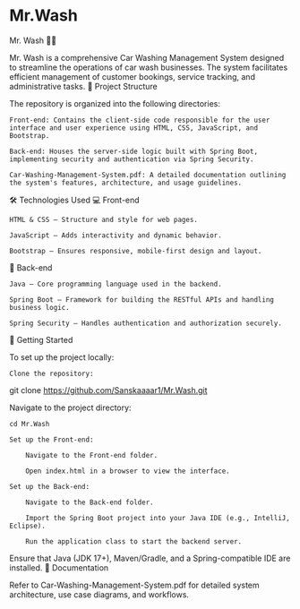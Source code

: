# Mr.Wash
Mr. Wash 🚗🧼

Mr. Wash is a comprehensive Car Washing Management System designed to streamline the operations of car wash businesses. The system facilitates efficient management of customer bookings, service tracking, and administrative tasks.
📂 Project Structure

The repository is organized into the following directories:

    Front-end: Contains the client-side code responsible for the user interface and user experience using HTML, CSS, JavaScript, and Bootstrap.

    Back-end: Houses the server-side logic built with Spring Boot, implementing security and authentication via Spring Security.

    Car-Washing-Management-System.pdf: A detailed documentation outlining the system's features, architecture, and usage guidelines.

🛠️ Technologies Used
💻 Front-end

    HTML & CSS – Structure and style for web pages.

    JavaScript – Adds interactivity and dynamic behavior.

    Bootstrap – Ensures responsive, mobile-first design and layout.

🔧 Back-end

    Java – Core programming language used in the backend.

    Spring Boot – Framework for building the RESTful APIs and handling business logic.

    Spring Security – Handles authentication and authorization securely.

🚀 Getting Started

To set up the project locally:

    Clone the repository:

git clone https://github.com/Sanskaaaar1/Mr.Wash.git

Navigate to the project directory:

    cd Mr.Wash

    Set up the Front-end:

        Navigate to the Front-end folder.

        Open index.html in a browser to view the interface.

    Set up the Back-end:

        Navigate to the Back-end folder.

        Import the Spring Boot project into your Java IDE (e.g., IntelliJ, Eclipse).

        Run the application class to start the backend server.

Ensure that Java (JDK 17+), Maven/Gradle, and a Spring-compatible IDE are installed.
📄 Documentation

Refer to Car-Washing-Management-System.pdf for detailed system architecture, use case diagrams, and workflows.
